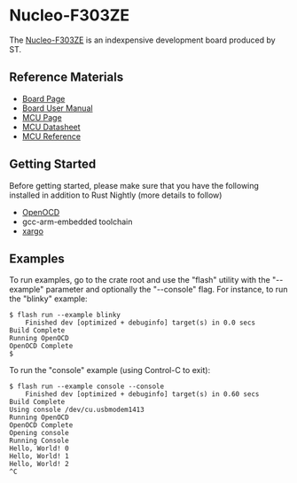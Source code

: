 # Nucleo-F303ZE

The [Nucleo-F303ZE](http://www.st.com/en/evaluation-tools/nucleo-f303ze.html) is an indexpensive 
development board produced by ST.

## Reference Materials

- [Board Page](http://www.st.com/en/evaluation-tools/nucleo-f303ze.html)
- [Board User Manual](http://www.st.com/resource/en/user_manual/dm00244518.pdf)
- [MCU Page](http://www.st.com/en/microcontrollers/stm32f303ze.html)
- [MCU Datasheet](http://www.st.com/resource/en/datasheet/stm32f303ze.pdf)
- [MCU Reference](http://www.st.com/resource/en/reference_manual/dm00043574.pdf)

## Getting Started

Before getting started, please make sure that you have the following installed in addition to Rust Nightly (more details to follow)

- [OpenOCD](http://openocd.org)
- gcc-arm-embedded toolchain
- [xargo](https://github.com/japaric/xargo)


## Examples

To run examples, go to the crate root and use the "flash" utility with the "--example" parameter and optionally the "--console" flag. For instance, to run the "blinky" example:

```
$ flash run --example blinky
    Finished dev [optimized + debuginfo] target(s) in 0.0 secs
Build Complete
Running OpenOCD
OpenOCD Complete
$
```

To run the "console" example (using Control-C to exit):

```
$ flash run --example console --console
    Finished dev [optimized + debuginfo] target(s) in 0.60 secs
Build Complete
Using console /dev/cu.usbmodem1413
Running OpenOCD
OpenOCD Complete
Opening console
Running Console
Hello, World! 0
Hello, World! 1
Hello, World! 2
^C
```